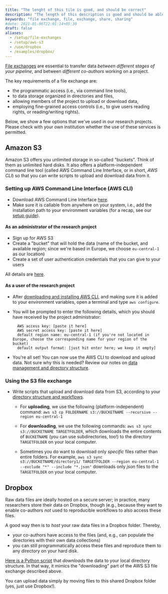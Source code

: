 ```yaml
---
title: "The lenght of this tile is good, and should be correct"
description: "The length of this description is good and should be able to merge correctly. This hould not give any flag or error message because the lenght is correct"
keywords: "file exchange, file, exchange, share, sharing"
#date: 2021-01-06T22:01:14+05:30
draft: false
aliases:
  - /setup/file-exchanges
  - /setup/aws-s3
  - /use/dropbox
  - /examples/dropbox/
---
```


[File exchanges](/tutorials/project-setup/principles-of-project-setup-and-workflow-management/directories/#4-file-exchange) are essential to transfer data *between different stages of your pipeline*, and between *different co-authors* working on a project.

The key requirements of a file exchange are:

- the programmatic access (i.e., via command line tools),
- to data storage organized in directories and files,
- allowing members of the project to upload or download data,
- employing fine-grained access controls (i.e., to give users reading rights, or reading/writing rights).

Below, we show a few options that we've used in our research projects. Please check with your own institution whether the use of these services is permitted.

## Amazon S3

Amazon S3 offers you unlimited storage in so-called "buckets". Think of them as unlimited hard disks. It also offers a platform-independent command line tool (called AWS Command Line Interface, or in short, *AWS CLI*) so that you can write scripts to upload and download data from it.

### Setting up AWS Command Line Interface (AWS CLI)

- Download AWS Command Line Interface [here](https://aws.amazon.com/cli/).
- Make sure it is callable from anywhere on your system, i.e., add the
  installation path to your environment variables (for a recap, see our
  [setup guide](/building-blocks/configure-your-computer/automation-and-workflows/environment-variables/)).

#### As an administrator of the research project

- Sign up for AWS S3
- Create a "bucket" that will hold the data (name of the bucket, and available region; since we're based in Europe, we choose `eu-central-1` as our location)
- Create a set of user authentication credentials that you can give to your users

All details are [here](https://docs.aws.amazon.com/AmazonS3/latest/dev/example-walkthroughs-managing-access-example1.html).

#### As a user of the research project

- After [downloading and installing AWS CLI](https://aws.amazon.com/cli/), and making sure it is added to your environment variables, open a terminal and type `aws configure`.
- You will be prompted to enter the following details, which you should have
received by the project administrator:

        AWS access key: [paste it here]
        AWS secret access key: [paste it here]
        default region name: eu-central-1 (if you're not located in Europe, choose the corresponding name for your region of the bucket)
        default output format: [just hit enter here; we keep it empty]

- You're all set! You can now use the AWS CLI to download and upload data. Not sure why this is needed? Review our notes on [data management and directory structure](/tutorials/project-setup/principles-of-project-setup-and-workflow-management/directories/).

### Using the S3 file exchange

- Write scripts that upload and download data from S3, according to your [directory structure and workflows](/tutorials/project-setup/principles-of-project-setup-and-workflow-management/directories/).
    - For **uploading**, we use the following (platform-independent) command: `aws s3 cp FOLDERNAME s3://BUCKETNAME --recursive --region eu-central-1`

    - For **downloading**, we use the following commands: `aws s3 sync s3://BUCKETNAME TARGETFOLDER`, which downloads the entire contents of `BUCKETNAME` (you can use subdirectories, too!) to the directory `TARGETFOLDER` on your local computer.

    - Sometimes you do want to download only *specific* files rather than entire folders. For example, `aws s3 sync s3://BUCKETNAME/directory1/ TARGETFOLDER --region eu-central-1 --exclude "*" --include "*.json"` downloads only *json* files to the `TARGETFOLDER` on your local computer.

## Dropbox

Raw data files are ideally hosted on a secure server; in practice, many researchers
store their data on Dropbox, though (e.g., because they want to enable
co-authors *not* used to reproducible workflows to also access these
files.

A good way then is to *host* your raw data files in a Dropbox folder. Thereby,
- your co-authors have access to the files (and, e.g., can populate
  the directories with their own data collections)
- you can still programmatically access these files and reproduce
  them to any directory on your hard disk.

[Here is a Python script](https://gist.github.com/hannesdatta/10422a6fbb584f245c83361245335741.js) that *downloads* the data to your
local directory structure. In that way, it mimics the "downloading" part of the AWS S3 file exchange described above.

You can upload data simply by moving files to this shared Dropbox folder (yes, just use Dropbox!).
